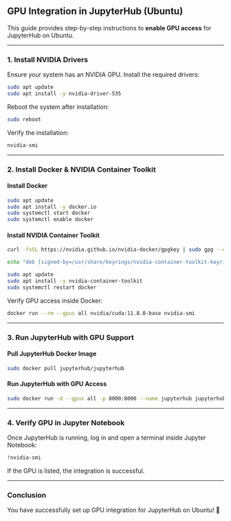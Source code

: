 ## GPU Integration in JupyterHub (Ubuntu)

This guide provides step-by-step instructions to **enable GPU access** for JupyterHub on Ubuntu.

---

### **1. Install NVIDIA Drivers**
Ensure your system has an NVIDIA GPU. Install the required drivers:
```bash
sudo apt update
sudo apt install -y nvidia-driver-535
```
Reboot the system after installation:
```bash
sudo reboot
```
Verify the installation:
```bash
nvidia-smi
```

---

### **2. Install Docker & NVIDIA Container Toolkit**

#### **Install Docker**
```bash
sudo apt update
sudo apt install -y docker.io
sudo systemctl start docker
sudo systemctl enable docker
```

#### **Install NVIDIA Container Toolkit**
```bash
curl -fsSL https://nvidia.github.io/nvidia-docker/gpgkey | sudo gpg --dearmor -o /usr/share/keyrings/nvidia-container-toolkit-keyring.gpg
```
```bash
echo "deb [signed-by=/usr/share/keyrings/nvidia-container-toolkit-keyring.gpg] https://nvidia.github.io/nvidia-docker/ubuntu20.04/amd64 /" | sudo tee /etc/apt/sources.list.d/nvidia-container-toolkit.list
```
```bash
sudo apt update
sudo apt install -y nvidia-container-toolkit
sudo systemctl restart docker
```
Verify GPU access inside Docker:
```bash
docker run --rm --gpus all nvidia/cuda:11.8.0-base nvidia-smi
```

---

### **3. Run JupyterHub with GPU Support**

#### **Pull JupyterHub Docker Image**
```bash
sudo docker pull jupyterhub/jupyterhub
```

#### **Run JupyterHub with GPU Access**
```bash
sudo docker run -d --gpus all -p 8000:8000 --name jupyterhub jupyterhub/jupyterhub
```

---

### **4. Verify GPU in Jupyter Notebook**
Once JupyterHub is running, log in and open a terminal inside Jupyter Notebook:
```bash
!nvidia-smi
```
If the GPU is listed, the integration is successful.

---

### **Conclusion**
You have successfully set up GPU integration for JupyterHub on Ubuntu! 🚀

